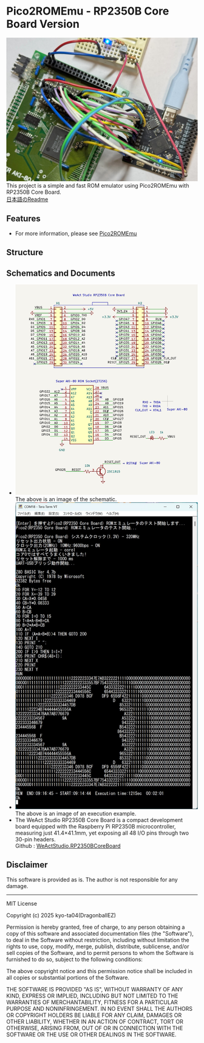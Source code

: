 # Pico2ROMEmu - RP2350B Core Board Version
![Pico2ROMEmu RP2350B Core Board](./IMG/Pico2ROMEmuPCB_CoreBoard_img_1.jpg)
This project is a simple and fast ROM emulator using Pico2ROMEmu with RP2350B Core Board.  
[日本語のReadme](./README.md)
## Features
- For more information, please see [Pico2ROMEmu](https://github.com/kyo-ta04/Pico2ROMEmuBR)

## Structure

## Schematics and Documents
- ![Pico2ROMEmuBR_sch](./IMG/Pico2ROMEmuBR_sch.jpg)
The above is an image of the schematic.
- ![Pico2ROMEmuBR_RUN_img](./IMG/Pico2ROMEmuCB_RUN_img.jpg)
The above is an image of an execution example.
- The WeAct Studio RP2350B Core Board is a compact development board equipped with the Raspberry Pi RP2350B microcontroller, measuring just 41.4×41.1mm, yet exposing all 48 I/O pins through two 30-pin headers.  
Github : [WeActStudio.RP2350BCoreBoard](https://github.com/WeActStudio/WeActStudio.RP2350BCoreBoard)

## Disclaimer
This software is provided as is. The author is not responsible for any damage.

---

MIT License

Copyright (c) 2025 kyo-ta04(DragonballEZ)

Permission is hereby granted, free of charge, to any person obtaining a copy
of this software and associated documentation files (the "Software"), to deal
in the Software without restriction, including without limitation the rights
to use, copy, modify, merge, publish, distribute, sublicense, and/or sell
copies of the Software, and to permit persons to whom the Software is
furnished to do so, subject to the following conditions:

The above copyright notice and this permission notice shall be included in all
copies or substantial portions of the Software.

THE SOFTWARE IS PROVIDED "AS IS", WITHOUT WARRANTY OF ANY KIND, EXPRESS OR
IMPLIED, INCLUDING BUT NOT LIMITED TO THE WARRANTIES OF MERCHANTABILITY,
FITNESS FOR A PARTICULAR PURPOSE AND NONINFRINGEMENT. IN NO EVENT SHALL THE
AUTHORS OR COPYRIGHT HOLDERS BE LIABLE FOR ANY CLAIM, DAMAGES OR OTHER
LIABILITY, WHETHER IN AN ACTION OF CONTRACT, TORT OR OTHERWISE, ARISING FROM,
OUT OF OR IN CONNECTION WITH THE SOFTWARE OR THE USE OR OTHER DEALINGS IN THE
SOFTWARE.

